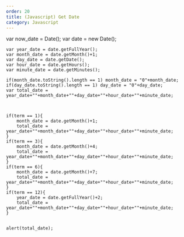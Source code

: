```yaml
---
order: 20
title: (Javascript) Get Date
category: Javascript
---
```


var now_date = Date();
	var date = new Date();
	
	var year_date = date.getFullYear();
	var month_date = date.getMonth()+1;
	var day_date = date.getDate();
	var hour_date = date.getHours();
	var minute_date = date.getMinutes();

	if(month_date.toString().length == 1) month_date = "0"+month_date;
	if(day_date.toString().length == 1) day_date = "0"+day_date;
	var total_date = year_date+""+month_date+""+day_date+""+hour_date+""+minute_date;

	

	if(term == 1){
		month_date = date.getMonth()+1;
		total_date = year_date+""+month_date+""+day_date+""+hour_date+""+minute_date;
	}
	if(term == 3){
		month_date = date.getMonth()+4;
		total_date = year_date+""+month_date+""+day_date+""+hour_date+""+minute_date;
	}
	if(term == 6){
		month_date = date.getMonth()+7;
		total_date = year_date+""+month_date+""+day_date+""+hour_date+""+minute_date;
	}
	if(term == 12){
		year_date = date.getFullYear()+2;
		total_date = year_date+""+month_date+""+day_date+""+hour_date+""+minute_date;
	}
	
	
	alert(total_date);

